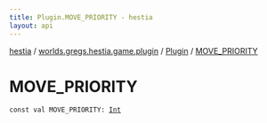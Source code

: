 ```yaml
---
title: Plugin.MOVE_PRIORITY - hestia
layout: api
---
```


<div class='api-docs-breadcrumbs'><a href="../../index.html">hestia</a> / <a href="../index.html">worlds.gregs.hestia.game.plugin</a> / <a href="index.html">Plugin</a> / <a href="./-m-o-v-e_-p-r-i-o-r-i-t-y.html">MOVE_PRIORITY</a></div>

# MOVE_PRIORITY

<div class="signature"><code><span class="keyword">const</span> <span class="keyword">val </span><span class="identifier">MOVE_PRIORITY</span><span class="symbol">: </span><a href="https://kotlinlang.org/api/latest/jvm/stdlib/kotlin/-int/index.html"><span class="identifier">Int</span></a></code></div>
